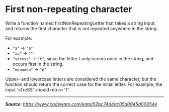# First non-repeating character

Write a function named firstNonRepeatingLetter that takes a string input, and returns the first character that is not repeated anywhere in the string.

For example:
- `"a"` -> `"a"`
- `"aa"` -> `""` 
- `"stress"` -> `"t"`, since the letter t only occurs once in the string, and occurs first in the string.
- `"moonmen"` -> `"e"` 

Upper- and lowercase letters are considered the same character, but the function should return the correct case for the initial letter. For example, the input 'sTreSS' should return 'T'.

---

_**Source**: https://www.codewars.com/kata/52bc74d4ac05d0945d00054e_
